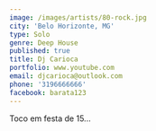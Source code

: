 ```yaml
---
image: /images/artists/80-rock.jpg
city: 'Belo Horizonte, MG'
type: Solo
genre: Deep House
published: true
title: Dj Carioca
portfolio: www.youtube.com
email: djcarioca@outlook.com
phone: '3196666666'
facebook: barata123
---
```

Toco em festa de 15...
